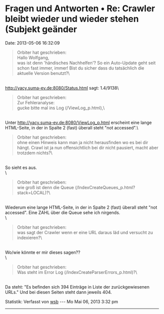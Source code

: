 Fragen und Antworten • Re: Crawler bleibt wieder und wieder stehen (Subjekt geänder
===================================================================================

Date: 2013-05-06 16:32:09

> <div>
>
> Orbiter hat geschrieben:\
> Hallo Wolfgang,\
> was ist denn \'händisches Nachhelfen\'? So ein Auto-Update geht seit
> schon fast immer, immer! Bist du sicher dass du tatsächlich die
> aktuelle Version benutzt?\
>
> </div>

\
<http://yacy.suma-ev.de:8080/Status.html> sagt: 1.4/9138\

> <div>
>
> Orbiter hat geschrieben:\
> Zur Fehleranalyse:\
> gucke bitte mal ins Log (/ViewLog\_p.html),\
>
> </div>

\
Unter <http://yacy.suma-ev.de:8080/ViewLog_p.html> erscheint eine lange
HTML-Seite, in der in Spalte 2 (fast) überall steht \"not accessed\".\

> <div>
>
> Orbiter hat geschrieben:\
> ohne einen Hinweis kann man ja nicht herausfinden wo es bei dir hängt.
> Crawl ist ja nun offensichtlich bei dir nicht pausiert, macht aber
> trotzdem nichts?\
>
> </div>

\
So sieht es aus.\
\

> <div>
>
> Orbiter hat geschrieben:\
> wie groß ist denn die Queue (/IndexCreateQueues\_p.html?stack=LOCAL)?\
>
> </div>

\
Wiederum eine lange HTML-Seite, in der in Spalte 2 (fast) überall steht
\"not accessed\". Eine ZAHL über die Queue sehe ich nirgends.\
\

> <div>
>
> Orbiter hat geschrieben:\
> was sagt der Crawler wenn er eine URL daraus läd und versucht zu
> indexieren?\
>
> </div>

\
Wo/wie könnte er mir dieses sagen??\
\

> <div>
>
> Orbiter hat geschrieben:\
> Was steht im Error Log (/IndexCreateParserErrors\_p.html)?\
>
> </div>

\
Da steht: \"Es befinden sich 394 Einträge in Liste der zurückgewiesenen
URLs.\" Und bei diesen Seiten steht dann jeweils 404.

Statistik: Verfasst von
[wsb](http://forum.yacy-websuche.de/memberlist.php?mode=viewprofile&u=66)
--- Mo Mai 06, 2013 3:32 pm

------------------------------------------------------------------------
